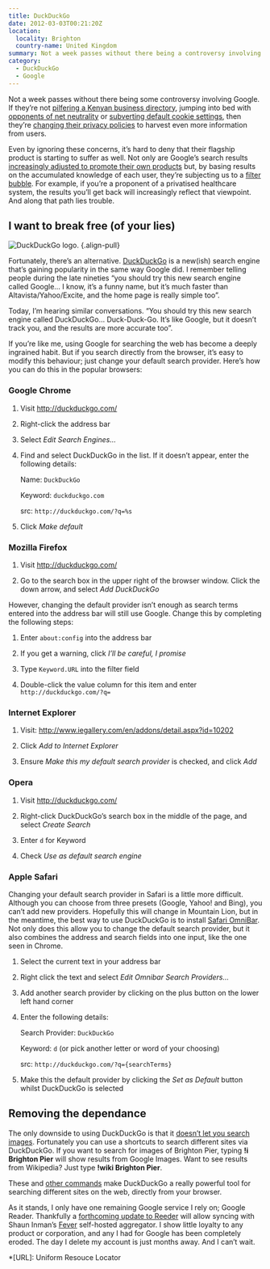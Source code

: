 ```yaml
---
title: DuckDuckGo
date: 2012-03-03T00:21:20Z
location:
  locality: Brighton
  country-name: United Kingdom
summary: Not a week passes without there being a controversy involving Google. If they’re not pilfering a Kenyan business directory, then they’re jumping into bed with opponents of net neutrality or subverting default cookie settings. Even if you ignore these concerns, it’s hard to deny that their search engine is starting to suffer too. Fortunately, there’s an alternative.
category:
  - DuckDuckGo
  - Google
---
```

Not a week passes without there being some controversy involving Google. If they’re not [pilfering a Kenyan business directory][1], jumping into bed with [opponents of net neutrality][2] or [subverting default cookie settings][3], then they’re [changing their privacy policies][4] to harvest even more information from users.

Even by ignoring these concerns, it’s hard to deny that their flagship product is starting to suffer as well. Not only are Google’s search results [increasingly adjusted to promote their own products][5] but, by basing results on the accumulated knowledge of each user, they’re subjecting us to a [filter bubble][6]. For example, if you’re a proponent of a privatised healthcare system, the results you’ll get back will increasingly reflect that viewpoint. And along that path lies trouble.

## I want to break free (of your lies)

![DuckDuckGo logo.](/images/2012/03/duckduckgo.svg)
{.align-pull}

Fortunately, there’s an alternative. [DuckDuckGo][7] is a new(ish) search engine that’s gaining popularity in the same way Google did. I remember telling people during the late nineties “you should try this new search engine called Google… I know, it’s a funny name, but it’s much faster than Altavista/Yahoo/Excite, and the home page is really simple too”.

Today, I’m hearing similar conversations. “You should try this new search engine called DuckDuckGo… Duck-Duck-Go. It’s like Google, but it doesn’t track you, and the results are more accurate too”.

If you’re like me, using Google for searching the web has become a deeply ingrained habit. But if you search directly from the browser, it’s easy to modify this behaviour; just change your default search provider. Here’s how you can do this in the popular browsers:

### Google Chrome

1. Visit <http://duckduckgo.com/>

2. Right-click the address bar

3. Select *Edit Search Engines…*

4. Find and select DuckDuckGo in the list. If it doesn’t appear, enter the following details:

   Name: `DuckDuckGo`

   Keyword: `duckduckgo.com`

   src: `http://duckduckgo.com/?q=%s`

5. Click *Make default*

### Mozilla Firefox

1. Visit <http://duckduckgo.com/>

2. Go to the search box in the upper right of the browser window. Click the down arrow, and select *Add DuckDuckGo*

However, changing the default provider isn’t enough as search terms entered into the address bar will still use Google. Change this by completing the following steps:

1. Enter `about:config` into the address bar

2. If you get a warning, click *I’ll be careful, I promise*

3. Type `Keyword.URL` into the filter field

4. Double-click the value column for this item and enter `http://duckduckgo.com/?q=`

### Internet Explorer

1. Visit: <http://www.iegallery.com/en/addons/detail.aspx?id=10202>

2. Click *Add to Internet Explorer*

3. Ensure *Make this my default search provider* is checked, and click *Add*

### Opera

1. Visit <http://duckduckgo.com/>

2. Right-click DuckDuckGo’s search box in the middle of the page, and select *Create Search*

3. Enter `d` for Keyword

4. Check *Use as default search engine*

### Apple Safari

Changing your default search provider in Safari is a little more difficult. Although you can choose from three presets (Google, Yahoo! and Bing), you can’t add new providers. Hopefully this will change in Mountain Lion, but in the meantime, the best way to use DuckDuckGo is to install [Safari OmniBar][8]. Not only does this allow you to change the default search provider, but it also combines the address and search fields into one input, like the one seen in Chrome.

1. Select the current text in your address bar

2. Right click the text and select *Edit Omnibar Search Providers…*

3. Add another search provider by clicking on the plus button on the lower left hand corner

4. Enter the following details:

   Search Provider: `DuckDuckGo`

   Keyword: `d` (or pick another letter or word of your choosing)

   src: `http://duckduckgo.com/?q={searchTerms}`

5. Make this the default provider by clicking the *Set as Default* button whilst DuckDuckGo is selected

## Removing the dependance

The only downside to using DuckDuckGo is that it [doesn’t let you search images][9]. Fortunately you can use a shortcuts to search different sites via DuckDuckGo. If you want to search for images of Brighton Pier, typing **!i Brighton Pier** will show results from Google Images. Want to see results from Wikipedia? Just type **!wiki Brighton Pier**.

These and [other commands][10] make DuckDuckGo a really powerful tool for searching different sites on the web, directly from your browser.

As it stands, I only have one remaining Google service I rely on; Google Reader. Thankfully a [forthcoming update to Reeder][11] will allow syncing with Shaun Inman’s [Fever][12] self-hosted aggregator. I show little loyalty to any product or corporation, and any I had for Google has been completely eroded. The day I delete my account is just months away. And I can’t wait.

[1]: http://arstechnica.com/tech-policy/news/2012/01/google-caught-pilfering-kenyan-business-directory-in-sting-operation.ars
[2]: http://gizmodo.com/5605310/google-just-killed-net-neutrality
[3]: http://online.wsj.com/article/SB10001424052970204880404577225380456599176.html
[4]: http://googleblog.blogspot.com/2012/01/updating-our-privacy-policies-and-terms.html
[5]: http://www.focusontheuser.org/examples.php
[6]: http://dontbubble.us/
[7]: http://duckduckgo.com/
[8]: http://hackemist.com/SafariOmnibar/
[9]: http://help.duckduckgo.com/customer/portal/articles/215615-images
[10]: http://duckduckgo.com/bang.html
[11]: https://twitter.com/reederapp/status/164761840201641985
[12]: http://feedafever.com/

*[URL]: Uniform Resouce Locator

